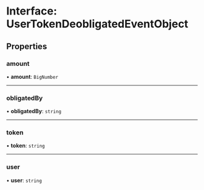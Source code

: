 # Interface: UserTokenDeobligatedEventObject

## Properties

### amount

• **amount**: `BigNumber`

___

### obligatedBy

• **obligatedBy**: `string`

___

### token

• **token**: `string`

___

### user

• **user**: `string`
